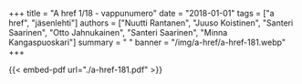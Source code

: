 +++
title = "A href 1/18 - vappunumero"
date = "2018-01-01"
tags = ["a href", "jäsenlehti"]
authors = ["Nuutti Rantanen", "Juuso Koistinen", "Santeri Saarinen", "Otto Jahnukainen", "Santeri Saarinen", "Minna Kangaspuoskari"]
summary = " "
banner = "/img/a-href/a-href-181.webp"
+++

{{< embed-pdf url="./a-href-181.pdf" >}}
